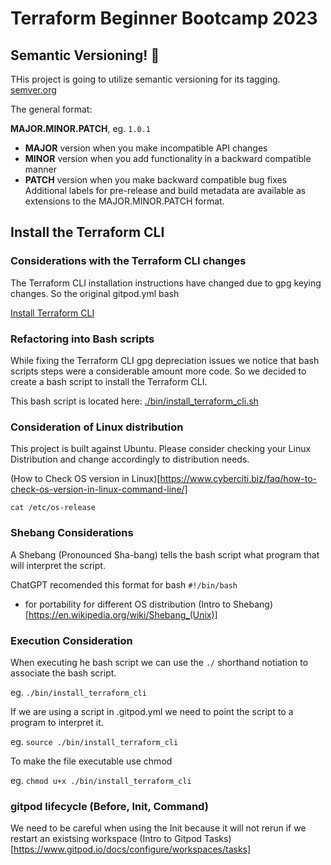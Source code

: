 # Terraform Beginner Bootcamp 2023

## Semantic Versioning! :mage:

THis project is going to utilize semantic versioning for its tagging.
[semver.org](https://semver.org/)

The general format:

**MAJOR.MINOR.PATCH**, eg. `1.0.1`

- **MAJOR** version when you make incompatible API changes
- **MINOR** version when you add functionality in a backward compatible manner
- **PATCH** version when you make backward compatible bug fixes
Additional labels for pre-release and build metadata are available as extensions to the MAJOR.MINOR.PATCH format.

## Install the Terraform CLI

### Considerations with the Terraform CLI changes
The Terraform CLI installation instructions have changed due to gpg keying changes. So the original gitpod.yml bash

[Install Terraform CLI](https://developer.hashicorp.com/terraform/tutorials/aws-get-started/install-cli)


### Refactoring into Bash scripts
While fixing the Terraform CLI gpg depreciation issues we notice that bash scripts steps were a considerable amount more code. So we decided to create a bash script to install the Terraform CLI. 

This bash script is located here: [./bin/install_terraform_cli.sh](./bin/install_terraform_cli.sh)

### Consideration of Linux distribution

This project is built against Ubuntu.
Please consider checking your Linux Distribution and change accordingly to distribution needs.

(How to Check OS version in Linux)[https://www.cyberciti.biz/faq/how-to-check-os-version-in-linux-command-line/]

```cat /etc/os-release```

### Shebang Considerations

A Shebang (Pronounced Sha-bang) tells the bash script what program that will interpret the script.

ChatGPT recomended this format for bash ```#!/bin/bash```

- for portability for different OS distribution
(Intro to Shebang)[https://en.wikipedia.org/wiki/Shebang_(Unix)]

### Execution Consideration

When executing he bash script we can use the `./` shorthand notiation to associate the bash script. 

eg. `./bin/install_terraform_cli`

If we are using a script in .gitpod.yml we need to point the script to a program to interpret it.

eg. ```source ./bin/install_terraform_cli```

To make the file executable use chmod

eg. ```chmod u+x ./bin/install_terraform_cli```

### gitpod lifecycle (Before, Init, Command)

We need to be careful when using the Init because it will not rerun if we restart an existsing workspace
(Intro to Gitpod Tasks)[https://www.gitpod.io/docs/configure/workspaces/tasks]

